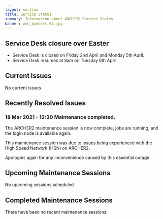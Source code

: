```yaml
---
layout: section
title: Service Status
summary: Information about ARCHER2 Service Status
banner: web_banners_03.jpg
---
```


## Service Desk closure over Easter

- Service Desk is closed on Friday 2nd April and Monday 5th April.
- Service Desk resumes at 8am on Tuesday 6th April.

## Current Issues

No current issues

## Recently Resolved Issues

### 18 Mar 2021 - 12:30   Maintenance completed.

The ARCHER2 maintenance session is now complete, jobs are running, and the login node is available again.

This maintenance session was due to issues being experienced with the High Speed Network (HSN) on ARCHER2.

Apologies again for any inconvenience caused by this essential outage.


## Upcoming Maintenance Sessions

No upcoming sessions scheduled

## Completed Maintenance Sessions

There have been no recent maintenance sessions. 

